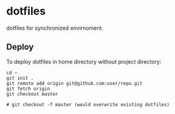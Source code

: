 # dotfiles
dotfiles for synchronized envirnoment.

## Deploy
To deploy dotfiles in home directory without project directory:
```
cd ~
git init .
git remote add origin git@github.com:user/repo.git
git fetch origin
git checkout master

# git checkout -f master (would overwrite existing dotfiles)
```
